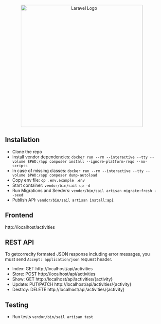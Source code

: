 <p align="center"><a href="https://laravel.com" target="_blank"><img src="https://raw.githubusercontent.com/laravel/art/master/logo-lockup/5%20SVG/2%20CMYK/1%20Full%20Color/laravel-logolockup-cmyk-red.svg" width="400" alt="Laravel Logo"></a></p>

## Installation
* Clone the repo
* Install vendor dependencies: `docker run --rm --interactive --tty --volume $PWD:/app composer install --ignore-platform-reqs --no-scripts`
* In case of missing classes: `docker run --rm --interactive --tty --volume $PWD:/app composer dump-autoload`
* Copy env file: `cp .env.example .env`
* Start container: `vendor/bin/sail up -d`
* Run Migrations and Seeders: `vendor/bin/sail artisan migrate:fresh --seed`
* Publish API: `vendor/bin/sail artisan install:api`

## Frontend
http://localhost/activities

## REST API
To getcorreclty formated JSON response including error messages, you must send `Accept: application/json` request header.

* Index: GET http://localhost/api/activities
* Store: POST http://localhost/api/activities
* Show: GET http://localhost/api/activities/{activity}
* Update: PUT/PATCH http://localhost/api/activities/{activity}
* Destroy: DELETE http://localhost/api/activities/{activity}

## Testing
* Run tests `vendor/bin/sail artisan test`
